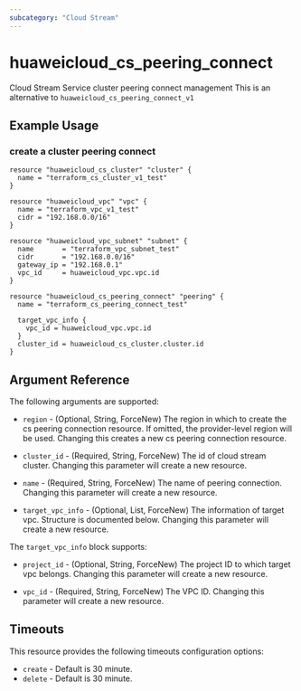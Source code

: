 ```yaml
---
subcategory: "Cloud Stream"
---
```


# huaweicloud_cs_peering_connect

Cloud Stream Service cluster peering connect management This is an alternative to `huaweicloud_cs_peering_connect_v1`

## Example Usage

### create a cluster peering connect

```hcl
resource "huaweicloud_cs_cluster" "cluster" {
  name = "terraform_cs_cluster_v1_test"
}

resource "huaweicloud_vpc" "vpc" {
  name = "terraform_vpc_v1_test"
  cidr = "192.168.0.0/16"
}

resource "huaweicloud_vpc_subnet" "subnet" {
  name       = "terraform_vpc_subnet_test"
  cidr       = "192.168.0.0/16"
  gateway_ip = "192.168.0.1"
  vpc_id     = huaweicloud_vpc.vpc.id
}

resource "huaweicloud_cs_peering_connect" "peering" {
  name = "terraform_cs_peering_connect_test"

  target_vpc_info {
    vpc_id = huaweicloud_vpc.vpc.id
  }
  cluster_id = huaweicloud_cs_cluster.cluster.id
}
```

## Argument Reference

The following arguments are supported:

* `region` - (Optional, String, ForceNew) The region in which to create the cs peering connection resource. If omitted,
  the provider-level region will be used. Changing this creates a new cs peering connection resource.

* `cluster_id` - (Required, String, ForceNew) The id of cloud stream cluster. Changing this parameter will create a new
  resource.

* `name` - (Required, String, ForceNew) The name of peering connection. Changing this parameter will create a new
  resource.

* `target_vpc_info` - (Optional, List, ForceNew) The information of target vpc. Structure is documented below. Changing
  this parameter will create a new resource.

The `target_vpc_info` block supports:

* `project_id` - (Optional, String, ForceNew) The project ID to which target vpc belongs. Changing this parameter will
  create a new resource.

* `vpc_id` - (Required, String, ForceNew) The VPC ID. Changing this parameter will create a new resource.

## Timeouts

This resource provides the following timeouts configuration options:

* `create` - Default is 30 minute.
* `delete` - Default is 30 minute.

